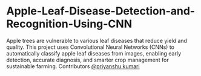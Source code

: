# Apple-Leaf-Disease-Detection-and-Recognition-Using-CNN
Apple trees are vulnerable to various leaf diseases that reduce yield and quality. This project uses Convolutional Neural Networks (CNNs) to automatically classify apple leaf diseases from images, enabling early detection, accurate diagnosis, and smarter crop management for sustainable farming.
Contributors
[@priyanshu kumari](https://github.com/prynsu-15)
